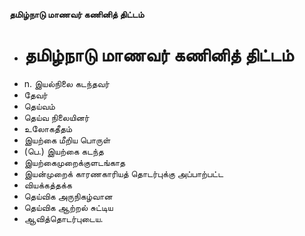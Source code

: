 **தமிழ்நாடு மாணவர் கணினித் திட்டம்**
- # தமிழ்நாடு மாணவர் கணினித் திட்டம்
- n. இயல்நிலை கடந்தவர்
- தேவர்
- தெய்வம்
- தெய்வ நிலையினர்
-  உலோகதீதம்
- இயற்கை மீறிய பொருள்
- (பெ.) இயற்கை கடந்த
- இயற்கைமுறைக்குளடங்காத
- இயன்முறைக் காரணகாரியத் தொடர்புக்கு அப்பாற்பட்ட
- வியக்கத்தக்க
- தெய்விக அருநிகழ்வான
- தெய்விக ஆற்றல்  சுட்டிய
-  ஆவித்தொடர்புடைய.

